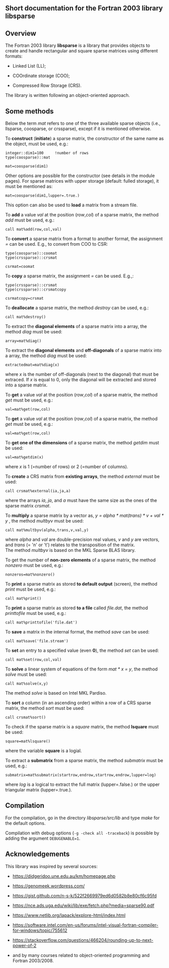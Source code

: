 ## Short documentation for the Fortran 2003 library libsparse  


## Overview  
The Fortran 2003 library __libsparse__ is a library that provides objects to create and handle rectangular and square sparse matrices using different formats:  

 * Linked List (LL);  


 * COOrdinate storage (COO);  


 * Compressed Row Storage (CRS).   


The library is written following an object-oriented approach.  




## Some methods  

Below the term *mat* refers to one of the three available sparse objects (i.e., llsparse, coosparse, or crssparse), except if it is mentioned otherwise.  

To __construct__ (__initiate__) a sparse matrix, the constructor of the same name as the object, must be used, e.g.:  

````   
integer::dim1=100     !number of rows     
type(coosparse)::mat  
  
mat=coosparse(dim1)  
````  

Other options are possible for the constructor (see details in the module pages). For sparse matrices with upper storage (default: fulled storage), it must be mentioned as:  

````
mat=coosparse(dim1,lupper=.true.)  
````

This option can also be used to __load__ a matrix from a stream file.  


To __add__ a value *val* at the position (*row*,*col*) of a sparse matrix, the method *add* must be used, e.g.:  

````   
call mat%add(row,col,val)
````  


To __convert__  a sparse matrix from a format to another format, the assignment *=* can be used. E.g., to convert from COO to CSR:  

````   
type(coosparse)::coomat  
type(crssparse)::crsmat  
  
csrmat=coomat  
````  

To __copy__ a sparse matrix, the assignment *=* can be used. E.g.,:  

````   
type(crssparse)::crsmat  
type(crssparse)::crsmatcopy  
  
csrmatcopy=crsmat  
````  

To __deallocate__  a sparse matrix, the method *destroy* can be used, e.g.:  

````   
call mat%destroy()  
````  

To extract the __diagonal elements__ of a sparse matrix into a array, the method *diag* must be used:  

````  
array=mat%diag()  
````

To extract the __diagonal elements__ and __off-diagonals__ of a sparse matrix into a array, the method *diag* must be used:  

````  
extractedmat=mat%diag(x)  
````  


where *x* is the number of off-diagonals (next to the diagonal) that must be extraced. If *x* is equal to 0, only the diagonal will be extracted and stored into a sparse matrix.  

To __get__ a value *val* at the position (*row*,*col*) of a sparse matrix, the method *get* must be used, e.g.:  

````   
val=mat%get(row,col)
````  
To __get__ a value *val* at the position (*row*,*col*) of a sparse matrix, the method *get* must be used, e.g.:  

````   
val=mat%get(row,col)
````  

To __get one of the dimensions__ of a sparse matrix, the method *getdim* must be used:  

````   
val=mat%getdim(x)
````  
where *x* is 1 (=number of rows) or 2 (=number of columns).  


To __create__ a CRS matrix from __existing arrays__, the method *external* must be used:

````  
call crsmat%external(ia,ja,a)  
````  

where the arrays *ia*, *ja*, and *a* must have the same size as the ones of the sparse matrix *crsmat*.  

To __multiply__ a sparse matrix by a vector as, *y = alpha \* mat(trans) \* v + val \* y* , the method *multbyv* must be used:  

````
call mat%multbyv(alpha,trans,v,val,y)  
````  
where *alpha* and *val* are double-precision real values, *v* and *y* are vectors, and *trans* (= 'n' or 't') relates to the transposition of the matrix.   
The method *multbyv* is based on the MKL Sparse BLAS library.  

To get the number of __non-zero elements__ of a sparse matrix, the method *nonzero* must be used, e.g.:  

````  
nonzeros=mat%nonzero()  
````  


To __print__ a sparse matrix as stored __to default output__ (screen), the method *print* must be used, e.g.:  


````
call mat%print()  
````

To __print__ a sparse matrix as stored __to a file__ called *file.dat*, the method *printtofile* must be used, e.g.:  


````
call mat%printtofile('file.dat')  
````


To __save__ a matrix in the internal format, the method *save* can be used:  

````
call mat%save('file.stream')  
````

To __set__ an entry to a specified value (even __0__), the method *set* can be used:  

````
call mat%set(row,col,val)  
````


To __solve__ a linear system of equations of the form *mat \* x = y*, the method *solve* must be used:  

````
call mat%solve(x,y)  
````
The method *solve* is based on Intel MKL Pardiso.  


To __sort__ a column (in an ascending order) within a row of a CRS sparse matrix, the method *sort* must be used:  

````
call crsmat%sort()  
````

To check if the sparse matrix is a *square* matrix, the method __lsquare__ must be used:  

````
square=mat%lsquare()
````

where the variable __square__ is a logial.  


To extract a __submatrix__ from a sparse matrix, the method *submatrix* must be used, e.g.:  

````  
submatrix=mat%submatrix(startrow,endrow,startrow,endrow,lupper=log)  
````  

where *log* is a logical to extract the full matrix (lupper=.false.) or the upper triangular matrix (lupper=.true.).  





## Compilation  
For the compilation, go in the directory *libsparse/src/lib* and type *make* for the default options.  

Compilation with debug options (`-g -check all -traceback`) is possible by adding the argument `DEBUGENABLE=1`.  


## Acknowledgements  
This library was inspired by several sources:  


 * https://didgeridoo.une.edu.au/km/homepage.php  


 * https://genomeek.wordpress.com/  


 * https://gist.github.com/n-s-k/522f2669979ed6d0582b8e80cf6c95fd  


 * https://nce.ads.uga.edu/wiki/lib/exe/fetch.php?media=sparse90.pdf  


 * https://www.netlib.org/lapack/explore-html/index.html  


 * https://software.intel.com/en-us/forums/intel-visual-fortran-compiler-for-windows/topic/755612  


 * https://stackoverflow.com/questions/466204/rounding-up-to-next-power-of-2 


 * and by many courses related to object-oriented programming and Fortran 2003/2008.  



